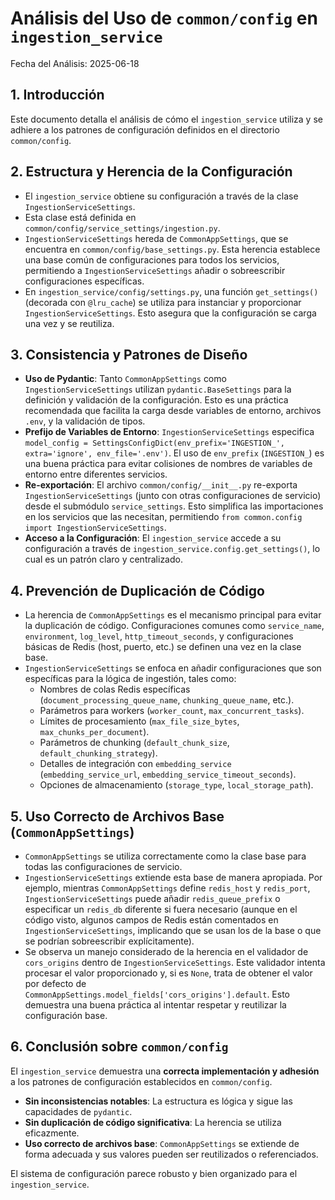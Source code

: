 # Análisis del Uso de `common/config` en `ingestion_service`

Fecha del Análisis: 2025-06-18

## 1. Introducción

Este documento detalla el análisis de cómo el `ingestion_service` utiliza y se adhiere a los patrones de configuración definidos en el directorio `common/config`.

## 2. Estructura y Herencia de la Configuración

- El `ingestion_service` obtiene su configuración a través de la clase `IngestionServiceSettings`.
- Esta clase está definida en `common/config/service_settings/ingestion.py`.
- `IngestionServiceSettings` hereda de `CommonAppSettings`, que se encuentra en `common/config/base_settings.py`. Esta herencia establece una base común de configuraciones para todos los servicios, permitiendo a `IngestionServiceSettings` añadir o sobreescribir configuraciones específicas.
- En `ingestion_service/config/settings.py`, una función `get_settings()` (decorada con `@lru_cache`) se utiliza para instanciar y proporcionar `IngestionServiceSettings`. Esto asegura que la configuración se carga una vez y se reutiliza.

## 3. Consistencia y Patrones de Diseño

- **Uso de Pydantic**: Tanto `CommonAppSettings` como `IngestionServiceSettings` utilizan `pydantic.BaseSettings` para la definición y validación de la configuración. Esto es una práctica recomendada que facilita la carga desde variables de entorno, archivos `.env`, y la validación de tipos.
- **Prefijo de Variables de Entorno**: `IngestionServiceSettings` especifica `model_config = SettingsConfigDict(env_prefix='INGESTION_', extra='ignore', env_file='.env')`. El uso de `env_prefix` (`INGESTION_`) es una buena práctica para evitar colisiones de nombres de variables de entorno entre diferentes servicios.
- **Re-exportación**: El archivo `common/config/__init__.py` re-exporta `IngestionServiceSettings` (junto con otras configuraciones de servicio) desde el submódulo `service_settings`. Esto simplifica las importaciones en los servicios que las necesitan, permitiendo `from common.config import IngestionServiceSettings`.
- **Acceso a la Configuración**: El `ingestion_service` accede a su configuración a través de `ingestion_service.config.get_settings()`, lo cual es un patrón claro y centralizado.

## 4. Prevención de Duplicación de Código

- La herencia de `CommonAppSettings` es el mecanismo principal para evitar la duplicación de código. Configuraciones comunes como `service_name`, `environment`, `log_level`, `http_timeout_seconds`, y configuraciones básicas de Redis (host, puerto, etc.) se definen una vez en la clase base.
- `IngestionServiceSettings` se enfoca en añadir configuraciones que son específicas para la lógica de ingestión, tales como:
    - Nombres de colas Redis específicas (`document_processing_queue_name`, `chunking_queue_name`, etc.).
    - Parámetros para workers (`worker_count`, `max_concurrent_tasks`).
    - Límites de procesamiento (`max_file_size_bytes`, `max_chunks_per_document`).
    - Parámetros de chunking (`default_chunk_size`, `default_chunking_strategy`).
    - Detalles de integración con `embedding_service` (`embedding_service_url`, `embedding_service_timeout_seconds`).
    - Opciones de almacenamiento (`storage_type`, `local_storage_path`).

## 5. Uso Correcto de Archivos Base (`CommonAppSettings`)

- `CommonAppSettings` se utiliza correctamente como la clase base para todas las configuraciones de servicio.
- `IngestionServiceSettings` extiende esta base de manera apropiada. Por ejemplo, mientras `CommonAppSettings` define `redis_host` y `redis_port`, `IngestionServiceSettings` puede añadir `redis_queue_prefix` o especificar un `redis_db` diferente si fuera necesario (aunque en el código visto, algunos campos de Redis están comentados en `IngestionServiceSettings`, implicando que se usan los de la base o que se podrían sobreescribir explícitamente).
- Se observa un manejo considerado de la herencia en el validador de `cors_origins` dentro de `IngestionServiceSettings`. Este validador intenta procesar el valor proporcionado y, si es `None`, trata de obtener el valor por defecto de `CommonAppSettings.model_fields['cors_origins'].default`. Esto demuestra una buena práctica al intentar respetar y reutilizar la configuración base.

## 6. Conclusión sobre `common/config`

El `ingestion_service` demuestra una **correcta implementación y adhesión** a los patrones de configuración establecidos en `common/config`.

- **Sin inconsistencias notables**: La estructura es lógica y sigue las capacidades de `pydantic`.
- **Sin duplicación de código significativa**: La herencia se utiliza eficazmente.
- **Uso correcto de archivos base**: `CommonAppSettings` se extiende de forma adecuada y sus valores pueden ser reutilizados o referenciados.

El sistema de configuración parece robusto y bien organizado para el `ingestion_service`.
